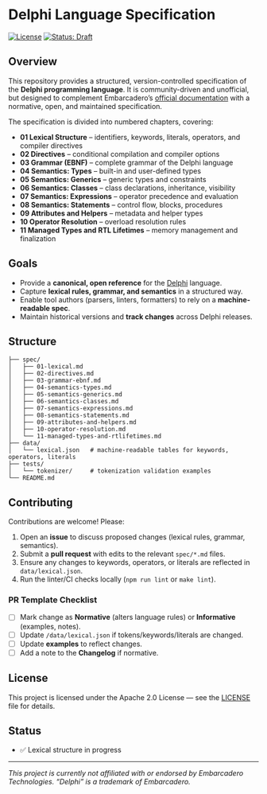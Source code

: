 # Delphi Language Specification

[![License](https://img.shields.io/badge/License-Apache_2.0-blue.svg)](LICENSE)
[![Status: Draft](https://img.shields.io/badge/Status-Draft-orange.svg)](./spec/01-lexical.md#status)



## Overview

This repository provides a structured, version-controlled specification of the **Delphi programming language**. It is community-driven and unofficial, but designed to complement Embarcadero’s [official documentation](https://docwiki.embarcadero.com/RADStudio/en/Delphi_Language_Reference) with a normative, open, and maintained specification.

The specification is divided into numbered chapters, covering:

* **01 Lexical Structure** – identifiers, keywords, literals, operators, and compiler directives
* **02 Directives** – conditional compilation and compiler options
* **03 Grammar (EBNF)** – complete grammar of the Delphi language
* **04 Semantics: Types** – built-in and user-defined types
* **05 Semantics: Generics** – generic types and constraints
* **06 Semantics: Classes** – class declarations, inheritance, visibility
* **07 Semantics: Expressions** – operator precedence and evaluation
* **08 Semantics: Statements** – control flow, blocks, procedures
* **09 Attributes and Helpers** – metadata and helper types
* **10 Operator Resolution** – overload resolution rules
* **11 Managed Types and RTL Lifetimes** – memory management and finalization

## Goals

* Provide a **canonical, open reference** for the [Delphi](http://embarcadero.com/products/delphi) language.
* Capture **lexical rules, grammar, and semantics** in a structured way.
* Enable tool authors (parsers, linters, formatters) to rely on a **machine-readable spec**.
* Maintain historical versions and **track changes** across Delphi releases.

## Structure

```
├── spec/
│   ├── 01-lexical.md
│   ├── 02-directives.md
│   ├── 03-grammar-ebnf.md
│   ├── 04-semantics-types.md
│   ├── 05-semantics-generics.md
│   ├── 06-semantics-classes.md
│   ├── 07-semantics-expressions.md
│   ├── 08-semantics-statements.md
│   ├── 09-attributes-and-helpers.md
│   ├── 10-operator-resolution.md
│   └── 11-managed-types-and-rtlifetimes.md
├── data/
│   └── lexical.json   # machine-readable tables for keywords, operators, literals
├── tests/
│   └── tokenizer/     # tokenization validation examples
└── README.md
```

## Contributing

Contributions are welcome! Please:

1. Open an **issue** to discuss proposed changes (lexical rules, grammar, semantics).
2. Submit a **pull request** with edits to the relevant `spec/*.md` files.
3. Ensure any changes to keywords, operators, or literals are reflected in `data/lexical.json`.
4. Run the linter/CI checks locally (`npm run lint` or `make lint`).

### PR Template Checklist

* [ ] Mark change as **Normative** (alters language rules) or **Informative** (examples, notes).
* [ ] Update `/data/lexical.json` if tokens/keywords/literals are changed.
* [ ] Update **examples** to reflect changes.
* [ ] Add a note to the **Changelog** if normative.

## License

This project is licensed under the Apache 2.0 License — see the [LICENSE](LICENSE) file for details.

## Status

* ✅ Lexical structure in progress


---

*This project is currently not affiliated with or endorsed by Embarcadero Technologies. “Delphi” is a trademark of Embarcadero.*
